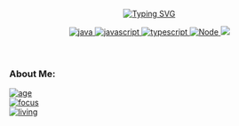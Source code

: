 <!-- ### Hi there 👋 -->

<div align="center">

[![Typing SVG](https://readme-typing-svg.herokuapp.com?font=Fira+Code&pause=500&color=000080&center=true&vCenter=true&multiline=true&width=600&height=80&lines=HI+THERE%2C+I'M+DANIEL+LUGLI+%F0%9F%9A%80)](https://git.io/typing-svg)
</div>
<div align="center">
<a href="https://github.com/luglifilho"> <img src="https://img.shields.io/badge/Java-F24F00?style=for-the-badge&logo" alt="java" /> <img src="https://img.shields.io/badge/JavaScript-F7DF1E?style=for-the-badge&logo" alt="javascript" /> <img src="https://img.shields.io/badge/TypeScript-007ACC?style=for-the-badge&logo" alt="typescript" /> <img src="https://img.shields.io/badge/Node.js-43853D?style=for-the-badge&logo" alt="Node" /> <img src="https://img.shields.io/badge/-CSS_3-blueviolet?style=for-the-badge&logo=css3" />  </a>
</div>
</br>
</br>

<h3 align="Left">About Me:</h3>

<a  href="https://github.com/luglifilho"> ![age](https://img.shields.io/badge/age-26-8be9fd) 
</br>
![focus](https://img.shields.io/badge/focus-JS-50fa7b) 
</br>
 ![living](https://img.shields.io/badge/living-Santos-orange) </a>

<!--
<h3 align="left">About Me:</h3>


**luglifilho/luglifilho** is a ✨ _special_ ✨ repository because its `README.md` (this file) appears on your GitHub profile.

Here are some ideas to get you started:

- 🔭 I’m currently studing JavaScript

- 🌱 I’m currently learning ...
- 👯 I’m looking to collaborate on ...
- 🤔 I’m looking for help with ...
- 💬 Ask me about ...
- 📫 How to reach me: ...
- 😄 Pronouns: ...
- ⚡ Fun fact: ...
-->
